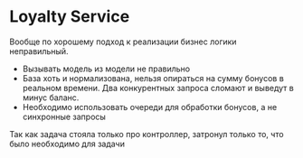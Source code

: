 # Loyalty Service

Вообще по хорошему подход к реализации бизнес логики неправильный. 

- Вызывать модель из модели не правильно
- База хоть и нормализована, нельзя опираться на сумму бонусов в реальном времени. Два конкурентных запроса сломают и выведут в минус баланс.
- Необходимо использовать очереди для обработки бонусов, а не синхронные запросы

Так как задача стояла только про контроллер, затронул только то, что было необходимо для задачи

